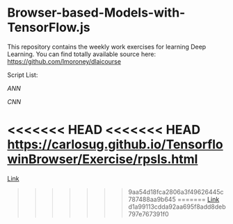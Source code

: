 # Browser-based-Models-with-TensorFlow.js
This repository contains the weekly work exercises for learning Deep Learning.
You can find totally available source here: https://github.com/lmoroney/dlaicourse

Script List:

_ANN_

_CNN_

<<<<<<< HEAD
<<<<<<< HEAD
https://carlosug.github.io/TensorflowinBrowser/Exercise/rpsls.html
=======
[Link](https://carlosug.github.io/TensorflowinBrowser/Exercise/rpsls.html)
>>>>>>> 9aa54d18fca2806a3f49626445c787488aa9b645
=======
[Link](https://carlosug.github.io/TensorflowinBrowser/Exercise/rpsls.html)
>>>>>>> d1a99113cdda92aa695f8add8deb797e767391f0
